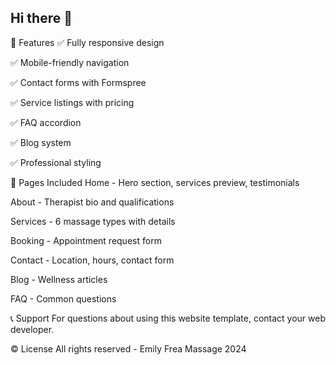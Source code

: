 ## Hi there 👋

<!--
**emilyfreamassage/emilyfreamassage** is a ✨ _special_ ✨ repository because its `README.md` (this file) appears on your GitHub profile.

Here are some ideas to get you started:

- 🔭 I’m currently working on ...
- 🌱 I’m currently learning ...
- 👯 I’m looking to collaborate on ...
- 🤔 I’m looking for help with ...
- 💬 Ask me about ...
- 📫 How to reach me: ...
- 😄 Pronouns: ...
- ⚡ Fun fact: ...
-->
📱 Features
✅ Fully responsive design

✅ Mobile-friendly navigation

✅ Contact forms with Formspree

✅ Service listings with pricing

✅ FAQ accordion

✅ Blog system

✅ Professional styling

🎯 Pages Included
Home - Hero section, services preview, testimonials

About - Therapist bio and qualifications

Services - 6 massage types with details

Booking - Appointment request form

Contact - Location, hours, contact form

Blog - Wellness articles

FAQ - Common questions

📞 Support
For questions about using this website template, contact your web developer.

© License
All rights reserved - Emily Frea Massage 2024
